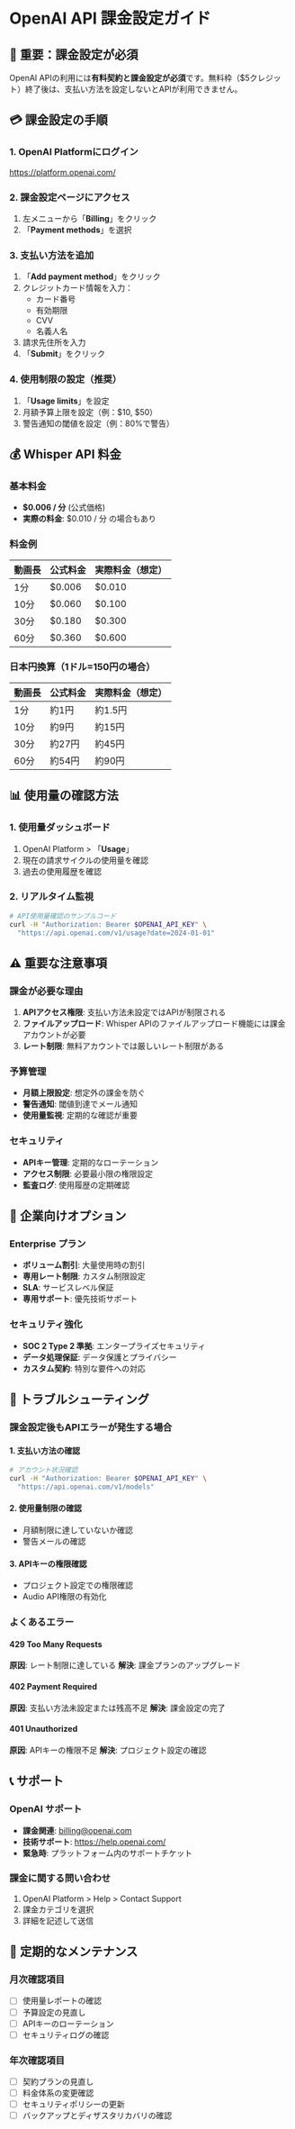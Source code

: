 # OpenAI API 課金設定ガイド

## 🚨 重要：課金設定が必須

OpenAI APIの利用には**有料契約と課金設定が必須**です。無料枠（$5クレジット）終了後は、支払い方法を設定しないとAPIが利用できません。

## 💳 課金設定の手順

### 1. OpenAI Platformにログイン
https://platform.openai.com/

### 2. 課金設定ページにアクセス
1. 左メニューから「**Billing**」をクリック
2. 「**Payment methods**」を選択

### 3. 支払い方法を追加
1. 「**Add payment method**」をクリック
2. クレジットカード情報を入力：
   - カード番号
   - 有効期限
   - CVV
   - 名義人名
3. 請求先住所を入力
4. 「**Submit**」をクリック

### 4. 使用制限の設定（推奨）
1. 「**Usage limits**」を設定
2. 月額予算上限を設定（例：$10, $50）
3. 警告通知の閾値を設定（例：80%で警告）

## 💰 Whisper API 料金

### 基本料金
- **$0.006 / 分** (公式価格)
- **実際の料金**: $0.010 / 分 の場合もあり

### 料金例
| 動画長 | 公式料金 | 実際料金（想定） |
|--------|----------|------------------|
| 1分    | $0.006   | $0.010          |
| 10分   | $0.060   | $0.100          |
| 30分   | $0.180   | $0.300          |
| 60分   | $0.360   | $0.600          |

### 日本円換算（1ドル=150円の場合）
| 動画長 | 公式料金 | 実際料金（想定） |
|--------|----------|------------------|
| 1分    | 約1円    | 約1.5円         |
| 10分   | 約9円    | 約15円          |
| 30分   | 約27円   | 約45円          |
| 60分   | 約54円   | 約90円          |

## 📊 使用量の確認方法

### 1. 使用量ダッシュボード
1. OpenAI Platform > 「**Usage**」
2. 現在の請求サイクルの使用量を確認
3. 過去の使用履歴を確認

### 2. リアルタイム監視
```bash
# API使用量確認のサンプルコード
curl -H "Authorization: Bearer $OPENAI_API_KEY" \
  "https://api.openai.com/v1/usage?date=2024-01-01"
```

## ⚠️ 重要な注意事項

### 課金が必要な理由
1. **APIアクセス権限**: 支払い方法未設定ではAPIが制限される
2. **ファイルアップロード**: Whisper APIのファイルアップロード機能には課金アカウントが必要
3. **レート制限**: 無料アカウントでは厳しいレート制限がある

### 予算管理
- **月額上限設定**: 想定外の課金を防ぐ
- **警告通知**: 閾値到達でメール通知
- **使用量監視**: 定期的な確認が重要

### セキュリティ
- **APIキー管理**: 定期的なローテーション
- **アクセス制限**: 必要最小限の権限設定
- **監査ログ**: 使用履歴の定期確認

## 🏢 企業向けオプション

### Enterprise プラン
- **ボリューム割引**: 大量使用時の割引
- **専用レート制限**: カスタム制限設定
- **SLA**: サービスレベル保証
- **専用サポート**: 優先技術サポート

### セキュリティ強化
- **SOC 2 Type 2 準拠**: エンタープライズセキュリティ
- **データ処理保証**: データ保護とプライバシー
- **カスタム契約**: 特別な要件への対応

## 🔧 トラブルシューティング

### 課金設定後もAPIエラーが発生する場合

#### 1. 支払い方法の確認
```bash
# アカウント状況確認
curl -H "Authorization: Bearer $OPENAI_API_KEY" \
  "https://api.openai.com/v1/models"
```

#### 2. 使用量制限の確認
- 月額制限に達していないか確認
- 警告メールの確認

#### 3. APIキーの権限確認
- プロジェクト設定での権限確認
- Audio API権限の有効化

### よくあるエラー

#### 429 Too Many Requests
**原因**: レート制限に達している
**解決**: 課金プランのアップグレード

#### 402 Payment Required
**原因**: 支払い方法未設定または残高不足
**解決**: 課金設定の完了

#### 401 Unauthorized
**原因**: APIキーの権限不足
**解決**: プロジェクト設定の確認

## 📞 サポート

### OpenAI サポート
- **課金関連**: billing@openai.com
- **技術サポート**: https://help.openai.com/
- **緊急時**: プラットフォーム内のサポートチケット

### 課金に関する問い合わせ
1. OpenAI Platform > Help > Contact Support
2. 課金カテゴリを選択
3. 詳細を記述して送信

## 🔄 定期的なメンテナンス

### 月次確認項目
- [ ] 使用量レポートの確認
- [ ] 予算設定の見直し
- [ ] APIキーのローテーション
- [ ] セキュリティログの確認

### 年次確認項目
- [ ] 契約プランの見直し
- [ ] 料金体系の変更確認
- [ ] セキュリティポリシーの更新
- [ ] バックアップとディザスタリカバリの確認